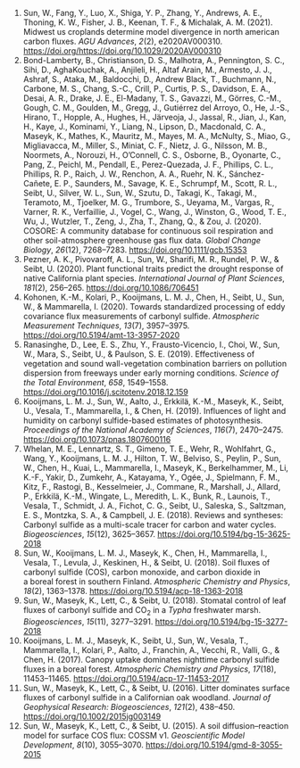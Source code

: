 1. Sun, W., Fang, Y., Luo, X., Shiga, Y. P., Zhang, Y., Andrews, A. E., Thoning, K. W., Fisher, J. B., Keenan, T. F., & Michalak, A. M. (2021). Midwest us croplands determine model divergence in north american carbon fluxes. *AGU Advances*, *2*(2), e2020AV000310. <https://doi.org/https://doi.org/10.1029/2020AV000310>
2. Bond-Lamberty, B., Christianson, D. S., Malhotra, A., Pennington, S. C., Sihi, D., AghaKouchak, A., Anjileli, H., Altaf Arain, M., Armesto, J. J., Ashraf, S., Ataka, M., Baldocchi, D., Andrew Black, T., Buchmann, N., Carbone, M. S., Chang, S.-C., Crill, P., Curtis, P. S., Davidson, E. A., Desai, A. R., Drake, J. E., El-Madany, T. S., Gavazzi, M., Görres, C.-M., Gough, C. M., Goulden, M., Gregg, J., Gutiérrez del Arroyo, O., He, J.-S., Hirano, T., Hopple, A., Hughes, H., Järveoja, J., Jassal, R., Jian, J., Kan, H., Kaye, J., Kominami, Y., Liang, N., Lipson, D., Macdonald, C. A., Maseyk, K., Mathes, K., Mauritz, M., Mayes, M. A., McNulty, S., Miao, G., Migliavacca, M., Miller, S., Miniat, C. F., Nietz, J. G., Nilsson, M. B., Noormets, A., Norouzi, H., O’Connell, C. S., Osborne, B., Oyonarte, C., Pang, Z., Peichl, M., Pendall, E., Perez-Quezada, J. F., Phillips, C. L., Phillips, R. P., Raich, J. W., Renchon, A. A., Ruehr, N. K., Sánchez-Cañete, E. P., Saunders, M., Savage, K. E., Schrumpf, M., Scott, R. L., Seibt, U., Silver, W. L., Sun, W., Szutu, D., Takagi, K., Takagi, M., Teramoto, M., Tjoelker, M. G., Trumbore, S., Ueyama, M., Vargas, R., Varner, R. K., Verfaillie, J., Vogel, C., Wang, J., Winston, G., Wood, T. E., Wu, J., Wutzler, T., Zeng, J., Zha, T., Zhang, Q., & Zou, J. (2020). COSORE: A community database for continuous soil respiration and other soil-atmosphere greenhouse gas flux data. *Global Change Biology*, *26*(12), 7268–7283. <https://doi.org/10.1111/gcb.15353>
3. Pezner, A. K., Pivovaroff, A. L., Sun, W., Sharifi, M. R., Rundel, P. W., & Seibt, U. (2020). Plant functional traits predict the drought response of native California plant species. *International Journal of Plant Sciences*, *181*(2), 256–265. <https://doi.org/10.1086/706451>
4. Kohonen, K.-M., Kolari, P., Kooijmans, L. M. J., Chen, H., Seibt, U., Sun, W., & Mammarella, I. (2020). Towards standardized processing of eddy covariance flux measurements of carbonyl sulfide. *Atmospheric Measurement Techniques*, *13*(7), 3957–3975. <https://doi.org/10.5194/amt-13-3957-2020>
5. Ranasinghe, D., Lee, E. S., Zhu, Y., Frausto-Vicencio, I., Choi, W., Sun, W., Mara, S., Seibt, U., & Paulson, S. E. (2019). Effectiveness of vegetation and sound wall-vegetation combination barriers on pollution dispersion from freeways under early morning conditions. *Science of the Total Environment*, *658*, 1549–1558. <https://doi.org/10.1016/j.scitotenv.2018.12.159>
6. Kooijmans, L. M. J., Sun, W., Aalto, J., Erkkilä, K.-M., Maseyk, K., Seibt, U., Vesala, T., Mammarella, I., & Chen, H. (2019). Influences of light and humidity on carbonyl sulfide-based estimates of photosynthesis. *Proceedings of the National Academy of Sciences*, *116*(7), 2470–2475. <https://doi.org/10.1073/pnas.1807600116>
7. Whelan, M. E., Lennartz, S. T., Gimeno, T. E., Wehr, R., Wohlfahrt, G., Wang, Y., Kooijmans, L. M. J., Hilton, T. W., Belviso, S., Peylin, P., Sun, W., Chen, H., Kuai, L., Mammarella, I., Maseyk, K., Berkelhammer, M., Li, K.-F., Yakir, D., Zumkehr, A., Katayama, Y., Ogée, J., Spielmann, F. M., Kitz, F., Rastogi, B., Kesselmeier, J., Commane, R., Marshall, J., Allard, P., Erkkilä, K.-M., Wingate, L., Meredith, L. K., Bunk, R., Launois, T., Vesala, T., Schmidt, J. A., Fichot, C. G., Seibt, U., Saleska, S., Saltzman, E. S., Montzka, S. A., & Campbell, J. E. (2018). Reviews and syntheses: Carbonyl sulfide as a multi-scale tracer for carbon and water cycles. *Biogeosciences*, *15*(12), 3625–3657. <https://doi.org/10.5194/bg-15-3625-2018>
8. Sun, W., Kooijmans, L. M. J., Maseyk, K., Chen, H., Mammarella, I., Vesala, T., Levula, J., Keskinen, H., & Seibt, U. (2018). Soil fluxes of carbonyl sulfide (COS), carbon monoxide, and carbon dioxide in a boreal forest in southern Finland. *Atmospheric Chemistry and Physics*, *18*(2), 1363–1378. <https://doi.org/10.5194/acp-18-1363-2018>
9. Sun, W., Maseyk, K., Lett, C., & Seibt, U. (2018). Stomatal control of leaf fluxes of carbonyl sulfide and CO<sub>2</sub> in a *Typha* freshwater marsh. *Biogeosciences*, *15*(11), 3277–3291. <https://doi.org/10.5194/bg-15-3277-2018>
10. Kooijmans, L. M. J., Maseyk, K., Seibt, U., Sun, W., Vesala, T., Mammarella, I., Kolari, P., Aalto, J., Franchin, A., Vecchi, R., Valli, G., & Chen, H. (2017). Canopy uptake dominates nighttime carbonyl sulfide fluxes in a boreal forest. *Atmospheric Chemistry and Physics*, *17*(18), 11453–11465. <https://doi.org/10.5194/acp-17-11453-2017>
11. Sun, W., Maseyk, K., Lett, C., & Seibt, U. (2016). Litter dominates surface fluxes of carbonyl sulfide in a Californian oak woodland. *Journal of Geophysical Research: Biogeosciences*, *121*(2), 438–450. <https://doi.org/10.1002/2015jg003149>
12. Sun, W., Maseyk, K., Lett, C., & Seibt, U. (2015). A soil diffusion–reaction model for surface COS flux: COSSM v1. *Geoscientific Model Development*, *8*(10), 3055–3070. <https://doi.org/10.5194/gmd-8-3055-2015>
